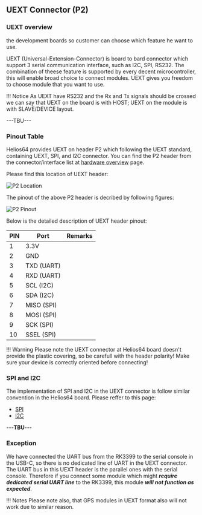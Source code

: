 ## UEXT Connector (P2)


### UEXT overview
the development boards so customer can choose which feature he want to use.

UEXT (Universal-Extension-Connector) is board to bard connector which support 3 serial communication interface, such as I2C, SPI, RS232.
The combination of theese feature is supported by every decent microcontroller, this will enable broad choice to connect modules.
UEXT gives you freedom to choose module that you want to use.

!!! Notice
        As UEXT have RS232 and the Rx and Tx signals should be crossed we can say that UEXT on the board is with HOST; UEXT on the module is with SLAVE/DEVICE layout.

---TBU---


### Pinout Table
Helios64 provides UEXT on header P2 which following the UEXT standard, containing UEXT, SPI, and I2C connector.
You can find the P2 header from the connector/interface list at [hardware overview](/helios64/hardware) page.

Please find this location of UEXT header:

![P2 Location](/helios64/img/hardware/UEXT_zoom.jpg)

The pinout of the above P2 header is decribed by following figures:

![P2 Pinout](/helios64/img/hardware/UEXT_pinout.png)

Below is the detailed description of UEXT header pinout:

| PIN | Port | Remarks |
|-----|------|-------------|
|1 |3.3V|
|2 |GND|
|3 |TXD (UART)|
|4 |RXD (UART)|
|5 |SCL (I2C)|
|6 |SDA (I2C)|
|7 |MISO (SPI)|
|8 |MOSI (SPI)|
|9 |SCK (SPI)|
|10 |SSEL (SPI)|

!!! Warning
       Please note the UEXT connector at Helios64 board doesn't provide the plastic covering, so be carefull with the header polarity!
Make sure your device is correctly oriented before connecting!

### SPI and I2C

The implementation of SPI and I2C in the UEXT connector is follow similar convention in the Helios64 board. Please reffer to this page:

- [SPI](/helios64/hardware/)
- [I2C](/helios64/I2C/)

---**TBU**---

### Exception

We have connected the UART bus from the RK3399 to the serial console in the USB-C, so there is no dedicated line of UART in the UEXT connector.
The UART bus in this UEXT header is the parallel ones with the serial console.
Therefore if you connect some module which might ***require dedicated serial UART line*** to the RK3399, this module ***will not function as expected***.

!!! Notes
       Please note also, that GPS modules in UEXT format also will not work due to similar reason.
